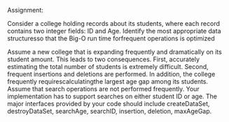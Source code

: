 Assignment: 

Consider a  college holding records about its students, where each record contains two integer fields: ID and Age. Identify  the most  appropriate  data structuresso  that  the  Big-O  run  time forfrequent  operations  is optimized

Assume  a  new college that  is  expanding frequently  and dramatically  on  its  student  amount. This  leads  to  two consequences. First, accurately  estimating  the  total  number  of  students  is  extremely  difficult.  Second, frequent insertions and deletions are performed. In addition, the college frequently requirescalculatingthe largest age gap among  its  students. Assume  that  search  operations  are  not  performed  frequently. Your  implementation  has  to support  searches  on either student ID or age. The  major  interfaces  provided  by  your  code should include createDataSet, destroyDataSet, searchAge, searchID, insertion, deletion, maxAgeGap.

